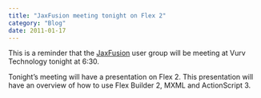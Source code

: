 ```yaml
---
title: "JaxFusion meeting tonight on Flex 2"
category: "Blog"
date: 2011-01-17
---
```



This is a reminder that the [JaxFusion](http://www.jaxfusion.org) user group will be meeting at Vurv Technology tonight at 6:30\.

Tonight’s meeting will have a presentation on Flex 2\. This presentation will have an overview of how to use Flex Builder 2, MXML and ActionScript 3\.